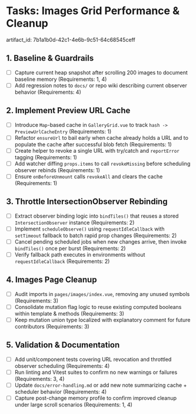 # Tasks: Images Grid Performance & Cleanup

artifact_id: 7b1a1b0d-42c1-4e6b-9c51-64c68545ceff

## 1. Baseline & Guardrails

-   [ ] Capture current heap snapshot after scrolling 200 images to document baseline memory (Requirements: 1, 4)
-   [ ] Add regression notes to `docs/` or repo wiki describing current observer behavior (Requirements: 4)

## 2. Implement Preview URL Cache

-   [ ] Introduce `Map`-based cache in `GalleryGrid.vue` to track `hash -> PreviewUrlCacheEntry` (Requirements: 1)
-   [ ] Refactor `ensureUrl` to bail early when cache already holds a URL and to populate the cache after successful blob fetch (Requirements: 1)
-   [ ] Create helper to revoke a single URL with try/catch and `reportError` tagging (Requirements: 1)
-   [ ] Add watcher diffing `props.items` to call `revokeMissing` before scheduling observer rebinds (Requirements: 1)
-   [ ] Ensure `onBeforeUnmount` calls `revokeAll` and clears the cache (Requirements: 1)

## 3. Throttle IntersectionObserver Rebinding

-   [ ] Extract observer binding logic into `bindTiles()` that reuses a stored `IntersectionObserver` instance (Requirements: 2)
-   [ ] Implement `scheduleObserve()` using `requestIdleCallback` with `setTimeout` fallback to batch rapid prop changes (Requirements: 2)
-   [ ] Cancel pending scheduled jobs when new changes arrive, then invoke `bindTiles()` once per burst (Requirements: 2)
-   [ ] Verify fallback path executes in environments without `requestIdleCallback` (Requirements: 2)

## 4. Images Page Cleanup

-   [ ] Audit imports in `pages/images/index.vue`, removing any unused symbols (Requirements: 3)
-   [ ] Consolidate mutation flag logic to reuse existing computed booleans within template & methods (Requirements: 3)
-   [ ] Keep mutation union type localized with explanatory comment for future contributors (Requirements: 3)

## 5. Validation & Documentation

-   [ ] Add unit/component tests covering URL revocation and throttled observer scheduling (Requirements: 4)
-   [ ] Run linting and Vitest suites to confirm no new warnings or failures (Requirements: 3, 4)
-   [ ] Update `docs/error-handling.md` or add new note summarizing cache + scheduler behavior (Requirements: 4)
-   [ ] Capture post-change memory profile to confirm improved cleanup under large scroll scenarios (Requirements: 1, 4)
